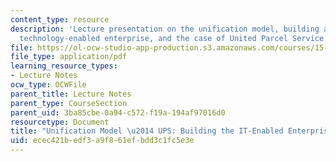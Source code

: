 ```yaml
---
content_type: resource
description: 'Lecture presentation on the unification model, building an information
  technology-enabled enterprise, and the case of United Parcel Service Inc. '
file: https://ol-ocw-studio-app-production.s3.amazonaws.com/courses/15-571-generating-business-value-from-information-technology-spring-2009/ecec421bedf3a9f861efbdd3c1fc5e3e_MIT15_571s09_lec04_weill.pdf
file_type: application/pdf
learning_resource_types:
- Lecture Notes
ocw_type: OCWFile
parent_title: Lecture Notes
parent_type: CourseSection
parent_uid: 3ba85cbe-0a94-c572-f19a-194af97016d0
resourcetype: Document
title: "Unification Model \u2014 UPS: Building the IT-Enabled Enterprise"
uid: ecec421b-edf3-a9f8-61ef-bdd3c1fc5e3e
---
```


